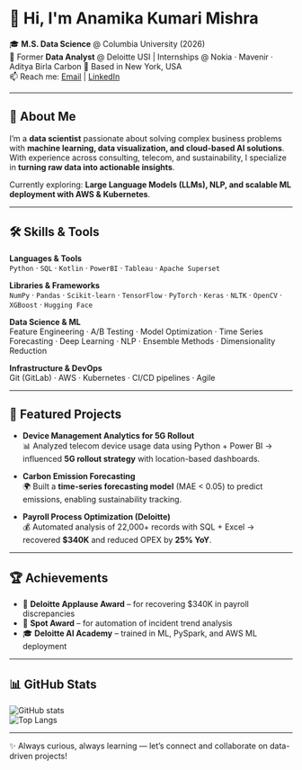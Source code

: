 # 👋 Hi, I'm Anamika Kumari Mishra  

🎓 **M.S. Data Science** @ Columbia University (2026)  
💼 Former **Data Analyst** @ Deloitte USI | Internships @ Nokia · Mavenir · Aditya Birla Carbon
📍 Based in New York, USA  
📫 Reach me: [Email](mailto:akm2259@columbia.edu) | [LinkedIn](https://linkedin.com/in/anamika-mishra-25798a263)  

---

## 🌟 About Me  
I’m a **data scientist** passionate about solving complex business problems with **machine learning, data visualization, and cloud-based AI solutions**. With experience across consulting, telecom, and sustainability, I specialize in **turning raw data into actionable insights**.  

Currently exploring: **Large Language Models (LLMs), NLP, and scalable ML deployment with AWS & Kubernetes**.  

---

## 🛠 Skills & Tools  

**Languages & Tools**  
`Python` · `SQL` · `Kotlin` · `PowerBI` · `Tableau` · `Apache Superset`  

**Libraries & Frameworks**  
`NumPy` · `Pandas` · `Scikit-learn` · `TensorFlow` · `PyTorch` · `Keras` · `NLTK` · `OpenCV` · `XGBoost` · `Hugging Face`  

**Data Science & ML**  
Feature Engineering · A/B Testing · Model Optimization · Time Series Forecasting · Deep Learning · NLP · Ensemble Methods · Dimensionality Reduction  

**Infrastructure & DevOps**  
Git (GitLab) · AWS · Kubernetes · CI/CD pipelines · Agile  

---

## 📂 Featured Projects  

- **Device Management Analytics for 5G Rollout**  
  📊 Analyzed telecom device usage data using Python + Power BI → influenced **5G rollout strategy** with location-based dashboards.  

- **Carbon Emission Forecasting**  
  🌍 Built a **time-series forecasting model** (MAE < 0.05) to predict emissions, enabling sustainability tracking.  

- **Payroll Process Optimization (Deloitte)**  
  💰 Automated analysis of 22,000+ records with SQL + Excel → recovered **$340K** and reduced OPEX by **25% YoY**.  

---

## 🏆 Achievements  

- 🏅 **Deloitte Applause Award** – for recovering $340K in payroll discrepancies  
- 🌟 **Spot Award** – for automation of incident trend analysis  
- 🎓 **Deloitte AI Academy** – trained in ML, PySpark, and AWS ML deployment  

---

## 📊 GitHub Stats  

![GitHub stats](https://github-readme-stats.vercel.app/api?username=anamikam-772&show_icons=true&theme=radical)  
![Top Langs](https://github-readme-stats.vercel.app/api/top-langs/?username=anamikam-772&layout=compact&theme=radical)  

---

✨ Always curious, always learning — let’s connect and collaborate on data-driven projects!
